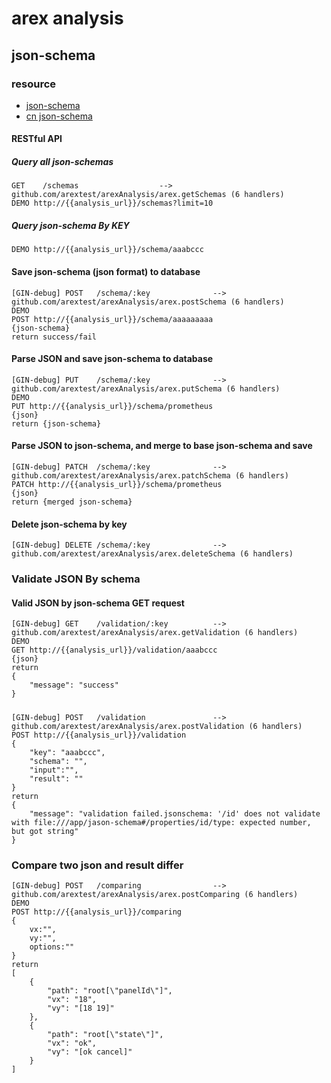 # arex analysis

## json-schema
### resource
* [json-schema](http://json-schema.org/)
* [cn json-schema](https://json-schema.apifox.cn/)

#### RESTful API
##### Query all json-schemas
```
GET    /schemas                  --> github.com/arextest/arexAnalysis/arex.getSchemas (6 handlers)
DEMO http://{{analysis_url}}/schemas?limit=10
```

##### Query json-schema By KEY
```[GIN-debug] GET    /schema/:key              --> github.com/arextest/arexAnalysis/arex.getSchemaByKey (6 handlers)
DEMO http://{{analysis_url}}/schema/aaabccc
```

#### Save json-schema (json format) to database
```
[GIN-debug] POST   /schema/:key              --> github.com/arextest/arexAnalysis/arex.postSchema (6 handlers)
DEMO
POST http://{{analysis_url}}/schema/aaaaaaaaa
{json-schema}
return success/fail
```

#### Parse JSON and save json-schema to database
```
[GIN-debug] PUT    /schema/:key              --> github.com/arextest/arexAnalysis/arex.putSchema (6 handlers)
DEMO
PUT http://{{analysis_url}}/schema/prometheus
{json}
return {json-schema}
```

#### Parse JSON to json-schema, and merge to base json-schema and save
```
[GIN-debug] PATCH  /schema/:key              --> github.com/arextest/arexAnalysis/arex.patchSchema (6 handlers)
PATCH http://{{analysis_url}}/schema/prometheus
{json}
return {merged json-schema}
```

#### Delete json-schema by key
```
[GIN-debug] DELETE /schema/:key              --> github.com/arextest/arexAnalysis/arex.deleteSchema (6 handlers)
```

### Validate JSON By schema
#### Valid JSON by json-schema GET request
```
[GIN-debug] GET    /validation/:key          --> github.com/arextest/arexAnalysis/arex.getValidation (6 handlers)
DEMO 
GET http://{{analysis_url}}/validation/aaabccc
{json}
return
{
    "message": "success"
}
```

##### 
``` Valid JSON by json-schema POST request
[GIN-debug] POST   /validation               --> github.com/arextest/arexAnalysis/arex.postValidation (6 handlers)
POST http://{{analysis_url}}/validation
{
    "key": "aaabccc",
    "schema": "",
    "input":"",
    "result": ""
}
return 
{
    "message": "validation failed.jsonschema: '/id' does not validate with file:///app/jason-schema#/properties/id/type: expected number, but got string"
}
```


### Compare two json and result differ
```
[GIN-debug] POST   /comparing                --> github.com/arextest/arexAnalysis/arex.postComparing (6 handlers)
DEMO
POST http://{{analysis_url}}/comparing
{
    vx:"",
    vy:"",
    options:""
}
return 
[
    {
        "path": "root[\"panelId\"]",
        "vx": "18",
        "vy": "[18 19]"
    },
    {
        "path": "root[\"state\"]",
        "vx": "ok",
        "vy": "[ok cancel]"
    }
]
```


